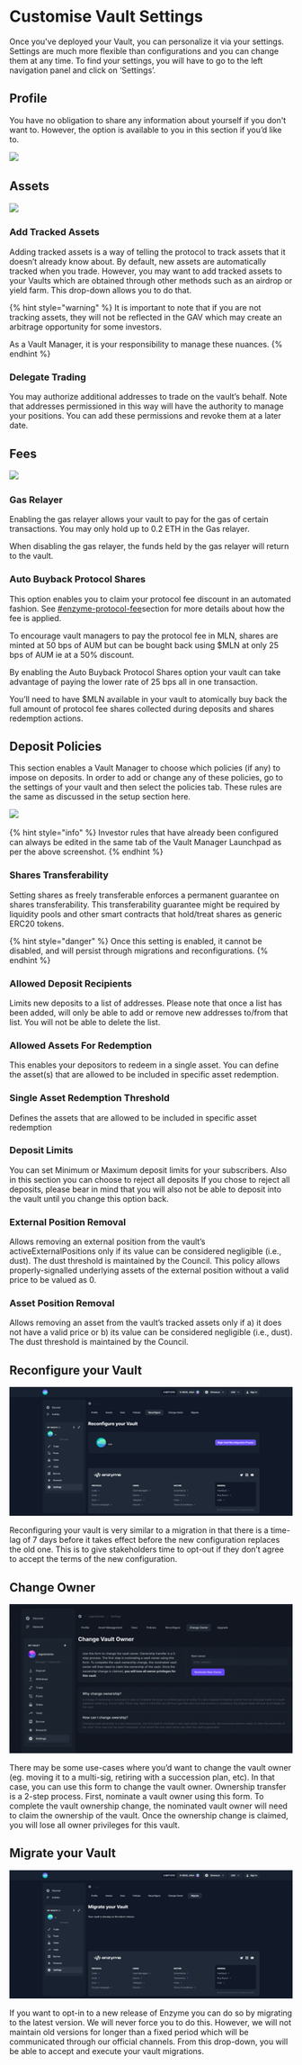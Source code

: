 # Customise Vault Settings

Once you've deployed your Vault, you can personalize it via your settings. Settings are much more flexible than configurations and you can change them at any time. To find your settings, you will have to go to the left navigation panel and click on ‘Settings’.

## **Profile**

You have no obligation to share any information about yourself if you don't want to. However, the option is available to you in this section if you’d like to.

![](../.gitbook/assets/settings\_profiles.png)

## Assets

![](../.gitbook/assets/settings\_assets.png)

### **Add Tracked Assets**

Adding tracked assets is a way of telling the protocol to track assets that it doesn’t already know about. By default, new assets are automatically tracked when you trade. However, you may want to add tracked assets to your Vaults which are obtained through other methods such as an airdrop or yield farm. This drop-down allows you to do that.

{% hint style="warning" %}
It is important to note that if you are not tracking assets, they will not be reflected in the GAV which may create an arbitrage opportunity for some investors.&#x20;

As a Vault Manager, it is your responsibility to manage these nuances.
{% endhint %}

### **Delegate Trading**

You may authorize additional addresses to trade on the vault’s behalf. Note that addresses permissioned in this way will have the authority to manage your positions. You can add these permissions and revoke them at a later date.

## Fees

![](../.gitbook/assets/settings\_fees.png)

### Gas Relayer

Enabling the gas relayer allows your vault to pay for the gas of certain transactions. You may only hold up to 0.2 ETH in the Gas relayer.

When disabling the gas relayer, the funds held by the gas relayer will return to the vault.

### Auto Buyback Protocol Shares

This option enables you to claim your protocol fee discount in an automated fashion. See [#enzyme-protocol-fee](../what-is-enzyme/background.md#enzyme-protocol-fee "mention")section for more details about how the fee is applied.

To encourage vault managers to pay the protocol fee in MLN, shares are minted at 50 bps of AUM but can be bought back using $MLN at only 25 bps of AUM ie at a 50% discount.&#x20;

By enabling the Auto Buyback Protocol Shares option your vault can take advantage of paying the lower rate of 25 bps all in one transaction.&#x20;

You’ll need to have $MLN available in your vault to atomically buy back the full amount of protocol fee shares collected during deposits and shares redemption actions.

## Deposit Policies

This section enables a Vault Manager to choose which policies (if any) to impose on deposits. In order to add or change any of these policies, go to the settings of your vault and then select the policies tab. These rules are the same as discussed in the setup section here.

![](../.gitbook/assets/deposit\_policies.png)

{% hint style="info" %}
Investor rules that have already been configured can always be edited in the same tab of the Vault Manager Launchpad as per the above screenshot.
{% endhint %}

### Shares Transferability

Setting shares as freely transferable enforces a permanent guarantee on shares transferability. This transferability guarantee might be required by liquidity pools and other smart contracts that hold/treat shares as generic ERC20 tokens.

{% hint style="danger" %}
Once this setting is enabled, it cannot be disabled, and will persist through migrations and reconfigurations.
{% endhint %}

### **Allowed Deposit Recipients**

Limits new deposits to a list of addresses. Please note that once a list has been added, will only be able to add or remove new addresses to/from that list. You will not be able to delete the list.

### Allowed Assets For Redemption

This enables your depositors to redeem in a single asset. You can define the asset(s) that are allowed to be included in specific asset redemption.

### Single Asset Redemption Threshold

Defines the assets that are allowed to be included in specific asset redemption

### **Deposit Limits**

You can set Minimum or Maximum deposit limits for your subscribers. Also in this section you can choose to reject all deposits If you chose to reject all deposits, please bear in mind that you will also not be able to deposit into the vault until you change this option back.

### **External Position Removal**

Allows removing an external position from the vault’s activeExternalPositions only if its value can be considered negligible (i.e., dust). The dust threshold is maintained by the Council. This policy allows properly-signalled underlying assets of the external position without a valid price to be valued as 0.

### **Asset Position Removal**

Allows removing an asset from the vault’s tracked assets only if a) it does not have a valid price or b) its value can be considered negligible (i.e., dust). The dust threshold is maintained by the Council.

## Reconfigure your Vault

![](../.gitbook/assets/reconfig.png)

Reconfiguring your vault is very similar to a migration in that there is a time-lag of 7 days before it takes effect before the new configuration replaces the old one. This is to give stakeholders time to opt-out if they don’t agree to accept the terms of the new configuration.

## Change Owner

![](../.gitbook/assets/171380788-bf068d71-5464-4425-8e9c-11146ea281cc.png)

There may be some use-cases where you’d want to change the vault owner (eg. moving it to a multi-sig, retiring with a succession plan, etc). In that case, you can use this form to change the vault owner. Ownership transfer is a 2-step process. First, nominate a vault owner using this form. To complete the vault ownership change, the nominated vault owner will need to claim the ownership of the vault. Once the ownership change is claimed, you will lose all owner privileges for this vault.

## Migrate your Vault

![](../.gitbook/assets/migration.png)

If you want to opt-in to a new release of Enzyme you can do so by migrating to the latest version. We will never force you to do this. However, we will not maintain old versions for longer than a fixed period which will be communicated through our official channels. From this drop-down, you will be able to accept and execute your vault migrations.
